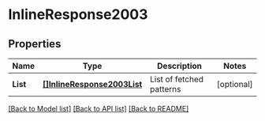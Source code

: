 # InlineResponse2003

## Properties

Name | Type | Description | Notes
------------ | ------------- | ------------- | -------------
**List** | [**[]InlineResponse2003List**](inline_response_200_3_list.md) | List of fetched patterns | [optional] 

[[Back to Model list]](../README.md#documentation-for-models) [[Back to API list]](../README.md#documentation-for-api-endpoints) [[Back to README]](../README.md)


